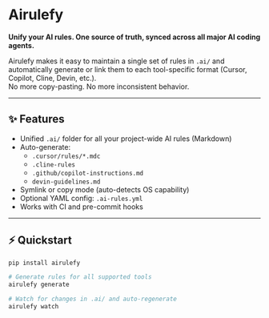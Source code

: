 # Airulefy

**Unify your AI rules. One source of truth, synced across all major AI coding agents.**

Airulefy makes it easy to maintain a single set of rules in `.ai/` and automatically generate or link them to each tool-specific format (Cursor, Copilot, Cline, Devin, etc.).  
No more copy-pasting. No more inconsistent behavior.

---

## ✨ Features

- Unified `.ai/` folder for all your project-wide AI rules (Markdown)
- Auto-generate:
  - `.cursor/rules/*.mdc`
  - `.cline-rules`
  - `.github/copilot-instructions.md`
  - `devin-guidelines.md`
- Symlink or copy mode (auto-detects OS capability)
- Optional YAML config: `.ai-rules.yml`
- Works with CI and pre-commit hooks

---

## ⚡ Quickstart

```bash
pip install airulefy

# Generate rules for all supported tools
airulefy generate

# Watch for changes in .ai/ and auto-regenerate
airulefy watch
